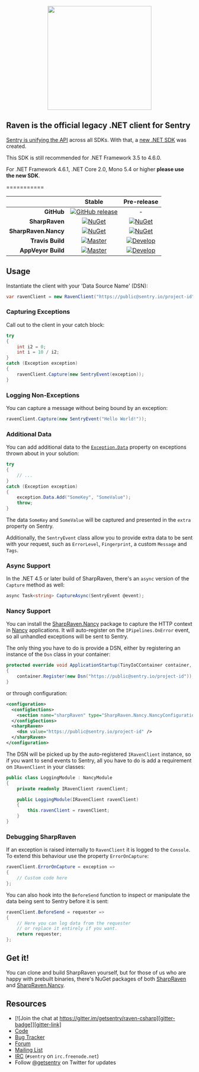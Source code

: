 <p align="center">
  <a href="https://sentry.io" target="_blank" align="center">
    <img src="https://sentry-brand.storage.googleapis.com/sentry-logo-black.png" width="280">
  </a>
  <br />
</p>

## Raven is the official legacy .NET client for Sentry

[Sentry is unifying the API](https://blog.sentry.io/2018/09/19/new-sdks-unified-python-javascript-dotnet-rust) across all SDKs. With that, a [new .NET SDK](https://github.com/getsentry/sentry-dotnet) was created.

This SDK is still recommended for .NET Framework 3.5 to 4.6.0.

For .NET Framework 4.6.1, .NET Core 2.0, Mono 5.4 or higher **please use the new SDK**.


===========

|                      |             Stable             |      Pre-release     |
| -------------------: | :----------------------------: | :------------------: |
|           **GitHub** |    [![GitHub release][1]][2]   |           -          |
|       **SharpRaven** |       [![NuGet][3]][4]         |   [![NuGet][5]][4]   |
| **SharpRaven.Nancy** |       [![NuGet][6]][7]         |   [![NuGet][8]][7]   |
|     **Travis Build** |      [![Master][12]][14]       | [![Develop][13]][14] |
|   **AppVeyor Build** |      [![Master][9]][10]        | [![Develop][15]][10] |

## Usage
Instantiate the client with your 'Data Source Name' (DSN):

```csharp
var ravenClient = new RavenClient("https://public@sentry.io/project-id");
```

### Capturing Exceptions
Call out to the client in your catch block:

```csharp
try
{
    int i2 = 0;
    int i = 10 / i2;
}
catch (Exception exception)
{
    ravenClient.Capture(new SentryEvent(exception));
}
```

### Logging Non-Exceptions
You can capture a message without being bound by an exception:

```csharp
ravenClient.Capture(new SentryEvent("Hello World!"));
```

### Additional Data
You can add additional data to the [`Exception.Data`][ex] property on
exceptions thrown about in your solution:

```csharp
try
{
    // ...    
}
catch (Exception exception)
{
    exception.Data.Add("SomeKey", "SomeValue");
    throw;
}
```

The data `SomeKey` and `SomeValue` will be captured and presented in the `extra`
property on Sentry.

Additionally, the `SentryEvent` class allow you to provide extra data to be
sent with your request, such as `ErrorLevel`, `Fingerprint`, a custom `Message`
and `Tags`.

### Async Support
In the .NET 4.5 or later build of SharpRaven, there's an `async` version of the `Capture`
method as well:

```csharp
async Task<string> CaptureAsync(SentryEvent @event);
```

### Nancy Support
You can install the
[SharpRaven.Nancy][nuget-nancy] package to capture the HTTP context in
[Nancy][nancy] applications. It will auto-register on the `IPipelines.OnError`
event, so all unhandled exceptions will be sent to Sentry.

The only thing you have to do is provide a DSN, either by registering an
instance of the `Dsn` class in your container:

```csharp
protected override void ApplicationStartup(TinyIoCContainer container, IPipelines pipelines)
{
    container.Register(new Dsn("https://public@sentry.io/project-id"));
}
```

or through configuration:

```xml
<configuration>
  <configSections>
    <section name="sharpRaven" type="SharpRaven.Nancy.NancyConfiguration, SharpRaven.Nancy" />
  </configSections>
  <sharpRaven>
    <dsn value="https://public@sentry.io/project-id" />
  </sharpRaven>
</configuration>
```

The DSN will be picked up by the auto-registered `IRavenClient` instance, so if
you want to send events to Sentry, all you have to do is add a requirement on
`IRavenClient` in your classes:

```csharp
public class LoggingModule : NancyModule
{
    private readonly IRavenClient ravenClient;

    public LoggingModule(IRavenClient ravenClient)
    {
        this.ravenClient = ravenClient;
    }
}
````

### Debugging SharpRaven
If an exception is raised internally to `RavenClient` it is logged to the
`Console`. To extend this behaviour use the property `ErrorOnCapture`:

```csharp
ravenClient.ErrorOnCapture = exception =>
{
    // Custom code here
};
````

You can also hook into the `BeforeSend` function to inspect or manipulate the
data being sent to Sentry before it is sent:

```csharp
ravenClient.BeforeSend = requester =>
{
    // Here you can log data from the requester
    // or replace it entirely if you want.
    return requester;
};
```


## Get it!
You can clone and build SharpRaven yourself, but for those of us who are happy
with prebuilt binaries, there's NuGet packages of both
[SharpRaven][nuget] and
[SharpRaven.Nancy][nuget-nancy].

## Resources
* [![Join the chat at https://gitter.im/getsentry/raven-csharp][gitter-badge]][gitter-link]
* [Code][github]
* [Bug Tracker](https://github.com/getsentry/raven-csharp/issues)
* [Forum][forum]
* [Mailing List][mail]
* [IRC][irc] (`#sentry` on `irc.freenode.net`)
* Follow [@getsentry](https://twitter.com/getsentry) on Twitter for updates

 [1]: https://img.shields.io/github/release/getsentry/raven-csharp.svg
 [2]: https://github.com/getsentry/raven-csharp/releases/latest
 [3]: https://img.shields.io/nuget/v/SharpRaven.svg
 [4]: https://www.nuget.org/packages/SharpRaven
 [5]: https://img.shields.io/nuget/vpre/SharpRaven.svg
 [6]: https://img.shields.io/nuget/v/SharpRaven.Nancy.svg
 [7]: https://www.nuget.org/packages/SharpRaven.Nancy
 [8]: https://img.shields.io/nuget/vpre/SharpRaven.Nancy.svg
 [9]: https://img.shields.io/appveyor/ci/sentry/raven-csharp/master.svg
[10]: https://ci.appveyor.com/project/sentry/raven-csharp
[12]: https://travis-ci.org/getsentry/raven-csharp.svg?branch=master
[13]: https://travis-ci.org/getsentry/raven-csharp.svg?branch=develop
[14]: https://travis-ci.org/getsentry/raven-csharp
[15]: https://img.shields.io/appveyor/ci/sentry/raven-csharp/develop.svg
[ex]: https://msdn.microsoft.com/en-us/library/system.exception.data.aspx
[gitter-badge]: https://badges.gitter.im/Join%20Chat.svg
[gitter-link]: https://gitter.im/getsentry/raven-csharp?utm_source=badge&utm_medium=badge&utm_campaign=pr-badge&utm_content=badge
[github]: https://github.com/getsentry/raven-csharp/tree/develop/src
[mail]: https://groups.google.com/group/getsentry
[forum]: https://forum.sentry.io/c/sdks
[irc]: irc://irc.freenode.net/sentry
[nuget]: https://www.nuget.org/packages/SharpRaven
[nuget-nancy]: https://www.nuget.org/packages/SharpRaven.Nancy
[nancy]: http://nancyfx.org/
